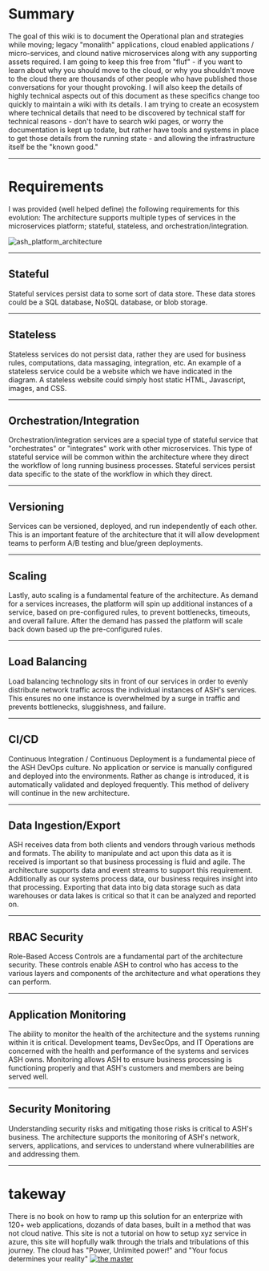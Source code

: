 # Summary

The goal of this wiki is to document the Operational plan and strategies while moving; legacy "monalith" applications, cloud enabled applications / micro-services, and clound native microservices along with any supporting assets required.  I am going to keep this free from "fluf" - if you want to learn about why you should move to the cloud, or why you shouldn't move to the cloud there are thousands of other people who have published those conversations for your thought provoking. I will also keep the details of highly technical aspects out of this document as these specifics change too quickly to maintain a wiki with its details. I am trying to create an ecosystem where technical details that need to be discovered by technical staff for technical reasons - don't have to search wiki pages, or worry the documentation is kept up todate, but rather have tools and systems in place to get those details from the running state - and allowing the infrastructure itself be the "known good."

---
# Requirements 

I was provided (well helped define) the following requirements for this evolution:
The architecture supports multiple types of services in the microservices platform; stateful, stateless, and orchestration/integration.

![ash_platform_architecture](https://stdsoinventory0001.blob.core.windows.net/mdwikiimages/ASH-platform-architecture.png)

---
## Stateful

Stateful services persist data to some sort of data store. These data stores could be a SQL database, NoSQL database, or blob storage.

---
## Stateless

Stateless services do not persist data, rather they are used for business rules, computations, data massaging, integration, etc. An example of a stateless service could be a website which we have indicated in the diagram. A stateless website could simply host static HTML, Javascript, images, and CSS.

---
## Orchestration/Integration

Orchestration/integration services are a special type of stateful service that "orchestrates" or "integrates" work with other microservices. This type of stateful service will be common within the architecture where they direct the workflow of long running business processes. Stateful services persist data specific to the state of the workflow in which they direct.

---
## Versioning

Services can be versioned, deployed, and run independently of each other. This is an important feature of the architecture that it will allow development teams to perform A/B testing and blue/green deployments.

---
## Scaling

Lastly, auto scaling is a fundamental feature of the architecture. As demand for a services increases, the platform will spin up additional instances of a service, based on pre-configured rules, to prevent bottlenecks, timeouts, and overall failure. After the demand has passed the platform will scale back down based up the pre-configured rules.

---
## Load Balancing

Load balancing technology sits in front of our services in order to evenly distribute network traffic across the individual instances of ASH's services. This ensures no one instance is overwhelmed by a surge in traffic and prevents bottlenecks, sluggishness, and failure.

---
## CI/CD

Continuous Integration / Continuous Deployment is a fundamental piece of the ASH DevOps culture. No application or service is manually configured and deployed into the environments. Rather as change is introduced, it is automatically validated and deployed frequently. This method of delivery will continue in the new architecture.

---
## Data Ingestion/Export

ASH receives data from both clients and vendors through various methods and formats. The ability to manipulate and act upon this data as it is received is important so that business processing is fluid and agile. The architecture supports data and event streams to support this requirement. Additionally as our systems process data, our business requires insight into that processing. Exporting that data into big data storage such as data warehouses or data lakes is critical so that it can be analyzed and reported on.

---
## RBAC Security

Role-Based Access Controls are a fundamental part of the architecture security. These controls enable ASH to control who has access to the various layers and components of the architecture and what operations they can perform.

---
## Application Monitoring

The ability to monitor the health of the architecture and the systems running within it is critical. Development teams, DevSecOps, and IT Operations are concerned with the health and performance of the systems and services ASH owns. Monitoring allows ASH to ensure business processing is functioning properly and that ASH's customers and members are being served well.

---
## Security Monitoring

Understanding security risks and mitigating those risks is critical to ASH's business. The architecture supports the monitoring of ASH's network, servers, applications, and services to understand where vulnerabilities are and addressing them.

---
# takeway

There is no book on how to ramp up this solution for an enterprize with 120+ web applications, dozands of data bases, built in a method that was not cloud native.  This site is not a tutorial on how to setup xyz service in azure, this site will hopfully walk through the trials and tribulations of this journey. The cloud has "Power, Unlimited power!" and "Your focus determines your reality"
[![the master](https://stdsoinventory0001.blob.core.windows.net/mdwikiimages/master-yoda-vector.png)](https://devopsdays.org/)
